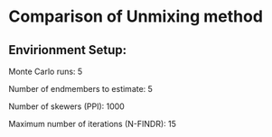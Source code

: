 # Comparison of Unmixing method

## Envirionment Setup: 

Monte Carlo runs: 5 

Number of endmembers to estimate: 5 

Number of skewers (PPI): 1000 

Maximum number of iterations (N-FINDR): 15 

